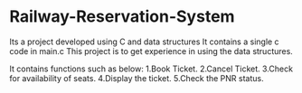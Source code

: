 # Railway-Reservation-System
Its a project developed using C and data structures
It contains a single c code in main.c 
This project is to get experience in using the data structures.

It contains functions such as below:
1.Book Ticket.
2.Cancel Ticket.
3.Check for availability of seats.
4.Display the ticket.
5.Check the PNR status.
